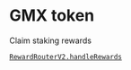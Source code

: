 # GMX token

Claim staking rewards

[`RewardRouterV2.handleRewards`](https://github.com/gmx-io/gmx-contracts/blob/ef38db0d90f20cf6fe7f6c1f6e85f0f91f989567/contracts/staking/RewardRouterV2.sol#L282-L329)

